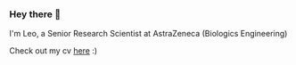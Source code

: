 ### Hey there 👋

I'm Leo, a Senior Research Scientist at AstraZeneca (Biologics Engineering)

Check out my cv [here](https://github.com/universvm/cv) :)
